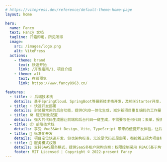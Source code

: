 ```yaml
---
# https://vitepress.dev/reference/default-theme-home-page
layout: home

hero:
  name: Fancy
  text: Fancy 文档
  tagline: 开箱即用，所见所得
  image:
    src: /images/logo.png
    alt: VitePress
  actions:
    - theme: brand
      text: 快速开始
      link: /开发指南/1、项目介绍
    - theme: alt
      text: 在线预览
      link: https://www.fancy8963.cn/

features:
  - title: 💡 后端技术栈
    details: 基于SpringCloud、SpringBoot等最新技术栈开发，及相关Starter开发，几乎没有学习成本
  - title: ⚡️ 快速开发部署
    details: 封装最常用的后台功能，提供CRUD一体化生成，减少新项目重复编码的工作量；基于服务容器化部署
  - title: 🛠️ 易定制化配置
    details: 强大的代码生成器让前端和后台代码一键生成，不需要写任何代码；表单，报表，图表，大屏配置设计
  - title: 📦 前端技术栈
    details: 享受 Vue3&Ant Design、Vite、TypeScript 带来的便捷开发体验，让后端人员也能分分钟上手
  - title: 🔩 标准化开发
    details: 项目定位快速开发，但也架构标准，无论是代码还是部署，都按着正规大项目标准实现及部署
  - title: 🔑 服务模式权限
    details: 支持SAAS服务模式，提供SaaS多租户架构方案；权限控制采用 RBAC(基于角色的访问控制)
    footer: MIT Licensed | Copyright © 2022-present Fancy
---
```


